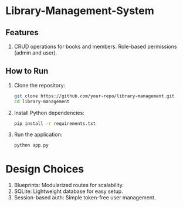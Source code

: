 # Library-Management-System

## Features
1. CRUD operations for books and members.
 Role-based permissions (admin and user).

## How to Run
1. Clone the repository:
   ```bash
   git clone https://github.com/your-repo/library-management.git
   cd library-management
2. Install Python dependencies:
   ```bash
   pip install -r requirements.txt
3. Run the application:
   ```bash
   python app.py

# Design Choices
1. Blueprints: Modularized routes for scalability.
2. SQLite: Lightweight database for easy setup.
3. Session-based auth: Simple token-free user management.
